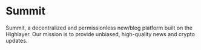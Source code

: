 # Summit

Summit, a decentralized and permissionless new/blog platform built on the Highlayer. Our mission is to provide unbiased, high-quality news and crypto updates.
